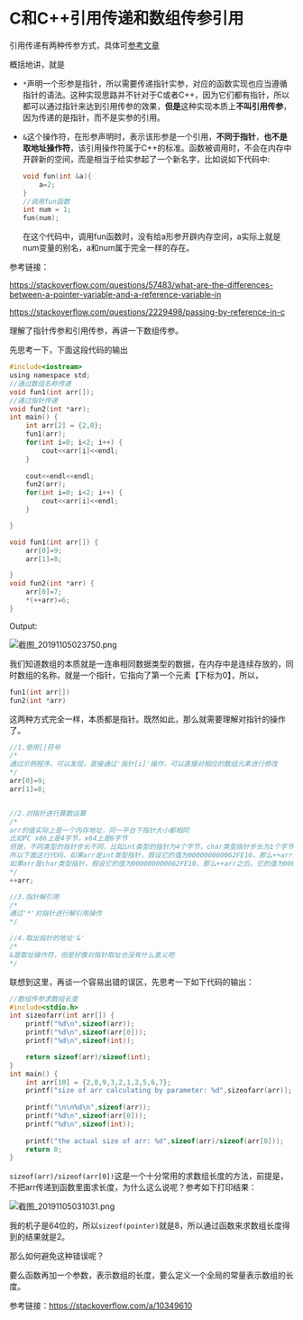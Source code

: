 # C和C++引用传递和数组传参引用

引用传递有两种传参方式，具体可[参考文章](https://www.cnblogs.com/ericling/p/11765646.html)

概括地讲，就是

- `*`声明一个形参是指针，所以需要传递指针实参，对应的函数实现也应当遵循指针的语法。这种实现思路并不针对于C或者C++，因为它们都有指针，所以都可以通过指针来达到引用传参的效果，**但是**这种实现本质上**不叫引用传参**，因为传递的是指针，而不是实参的引用。

- `&`这个操作符，在形参声明时，表示该形参是一个引用，**不同于指针**，**也不是取地址操作符**，该引用操作符属于C++的标准。函数被调用时，不会在内存中开辟新的空间，而是相当于给实参起了一个新名字，比如说如下代码中:

  ```c
  void fun(int &a){
      a=2;
  }
  //调用fun函数
  int num = 1;
  fun(num);
  ```

  在这个代码中，调用fun函数时，没有给a形参开辟内存空间，a实际上就是num变量的别名，a和num属于完全一样的存在。

参考链接：

https://stackoverflow.com/questions/57483/what-are-the-differences-between-a-pointer-variable-and-a-reference-variable-in

https://stackoverflow.com/questions/2229498/passing-by-reference-in-c





理解了指针传参和引用传参，再讲一下数组传参。

先思考一下，下面这段代码的输出

```c
#include<iostream>
using namespace std;
//通过数组名称传递
void fun1(int arr[]);
//通过指针传递
void fun2(int *arr);
int main() {
	int arr[2] = {2,0};
	fun1(arr);
	for(int i=0; i<2; i++) {
		cout<<arr[i]<<endl;
	}
	
	cout<<endl<<endl;
	fun2(arr);
	for(int i=0; i<2; i++) {
		cout<<arr[i]<<endl;
	}

}

void fun1(int arr[]) {
	arr[0]=9;
	arr[1]=8;

}
void fun2(int *arr) {
	arr[0]=7;
	*(++arr)=6;
}
```



Output:

![截图_20191105023750.png](http://ww1.sinaimg.cn/large/008048Tsgy1g8n5n35n6fj30kh08mglo.jpg)

我们知道数组的本质就是一连串相同数据类型的数据，在内存中是连续存放的，同时数组的名称，就是一个指针，它指向了第一个元素【下标为0】，所以，

```c
fun1(int arr[])
fun2(int *arr)    
```

这两种方式完全一样，本质都是指针。既然如此，那么就需要理解对指针的操作了。

```c
//1.使用[]符号
/*
通过示例程序，可以发现，直接通过'指针[i]'操作，可以直接对相应的数组元素进行修改
*/
arr[0]=9;
arr[1]=8;


//2.对指针进行算数运算
/*
arr的值实际上是一个内存地址，同一平台下指针大小都相同
比如PC x86上是4字节，x64上是8字节
但是，不同类型的指针步长不同，比如int类型的指针为4个字节，char类型指针步长为1个字节
所以下面这行代码，如果arr是int类型指针，假设它的值为000000000062FE10，那么++arr之后，它的值为000000000062FE14
如果arr是char类型指针，假设它的值为000000000062FE10，那么++arr之后，它的值为000000000062FE11
*/
++arr;

//3.指针解引用
/*
通过'*'对指针进行解引用操作
*/

//4.取出指针的地址'&'
/*
&是取址操作符，但是好像对指针取址也没有什么意义吧
*/
```



联想到这里，再谈一个容易出错的误区，先思考一下如下代码的输出：

```c
//数组传参求数组长度
#include<stdio.h>
int sizeofarr(int arr[]) {
	printf("%d\n",sizeof(arr));
	printf("%d\n",sizeof(arr[0]));
	printf("%d\n",sizeof(int));

	return sizeof(arr)/sizeof(int);
}
int main() {
	int arr[10] = {2,0,9,3,2,1,2,5,6,7};
	printf("size of arr calculating by parameter: %d",sizeofarr(arr));
	
	printf("\n\n%d\n",sizeof(arr));
	printf("%d\n",sizeof(arr[0]));
	printf("%d\n",sizeof(int));
	
	printf("the actual size of arr: %d",sizeof(arr)/sizeof(arr[0]));
	return 0;
}
```

`sizeof(arr)/sizeof(arr[0])`这是一个十分常用的求数组长度的方法，前提是，不把arr传递到函数里面求长度，为什么这么说呢？参考如下打印结果：

![截图_20191105031031.png](http://ww1.sinaimg.cn/large/008048Tsgy1g8n6kjzeljj31400l80t2.jpg)

我的机子是64位的，所以`sizeof(pointer)`就是8，所以通过函数来求数组长度得到的结果就是2。

那么如何避免这种错误呢？

要么函数再加一个参数，表示数组的长度，要么定义一个全局的常量表示数组的长度。

参考链接：https://stackoverflow.com/a/10349610
